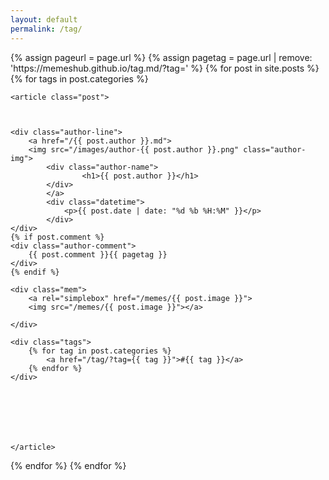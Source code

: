 ```yaml
---
layout: default
permalink: /tag/
---
```



<div class="posts">
	{% assign pageurl = page.url %}
	{% assign pagetag = page.url | remove: 'https://memeshub.github.io/tag.md/?tag='  %}
  {% for post in site.posts %}
  {% for tags in post.categories %}






    <article class="post">



    <div class="author-line">
    	<a href="/{{ post.author }}.md">
    	<img src="/images/author-{{ post.author }}.png" class="author-img"> 
    		<div class="author-name">
    				<h1>{{ post.author }}</h1>
    		</div>
    		</a>
    		<div class="datetime">
    			<p>{{ post.date | date: "%d %b %H:%M" }}</p>
    		</div>
    </div>
    {% if post.comment %}
    <div class="author-comment">
    	{{ post.comment }}{{ pagetag }}
    </div> 
    {% endif %}
    
    <div class="mem">
    	<a rel="simplebox" href="/memes/{{ post.image }}">
		<img src="/memes/{{ post.image }}"></a>

    </div>
    
    <div class="tags">
    	{% for tag in post.categories %}
    		<a href="/tag/?tag={{ tag }}">#{{ tag }}</a>
    	{% endfor %}
    </div>
     

    

     

      
    </article>
   {% endfor %}
  {% endfor %}
</div>